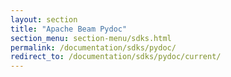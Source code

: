 ```yaml
---
layout: section
title: "Apache Beam Pydoc"
section_menu: section-menu/sdks.html
permalink: /documentation/sdks/pydoc/
redirect_to: /documentation/sdks/pydoc/current/
---
```

<!--
Licensed under the Apache License, Version 2.0 (the "License");
you may not use this file except in compliance with the License.
You may obtain a copy of the License at

http://www.apache.org/licenses/LICENSE-2.0

Unless required by applicable law or agreed to in writing, software
distributed under the License is distributed on an "AS IS" BASIS,
WITHOUT WARRANTIES OR CONDITIONS OF ANY KIND, either express or implied.
See the License for the specific language governing permissions and
limitations under the License.
-->
